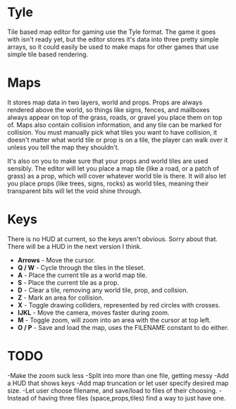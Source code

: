 Tyle
====

Tile based map editor for gaming use the Tyle format.  The game it goes with isn't ready yet, but the editor stores it's data into three pretty simple arrays, so it could easily be used to make maps for other games that use simple tile based rendering.

Maps
====

It stores map data in two layers, world and props.  Props are always rendered above the world, so things like signs, fences, and mailboxes always appear on top of the grass, roads, or gravel you place them on top of. Maps also contain collision information, and any tile can be marked for collision.  You must manually pick what tiles you want to have collision, it doesn't matter what world tile or prop is on a tile, the player can walk over it unless you tell the map they shouldn't.

It's also on you to make sure that your props and world tiles are used sensibly.  The editor will let you place a map tile (like a road, or a patch of grass) as a prop, which will cover whatever world tile is there.  It will also let you place props (like trees, signs, rocks) as world tiles, meaning their transparent bits will let the void shine through.

Keys
====

There is no HUD at current, so the keys aren't obvious.  Sorry about that.  There will be a HUD in the next version I think.

- **Arrows** - Move the cursor.
- **Q / W** - Cycle through the tiles in the tileset.
- **A** - Place the current tile as a world map tile.
- **S** - Place the current tile as a prop.
- **D** - Clear a tile, removing any world tile, prop, and collsion.
- **Z** - Mark an area for collision.
- **X** - Toggle drawing colliders, represented by red circles with crosses.
- **IJKL** - Move the camera, moves faster during zoom.
- **M** - Toggle zoom, will zoom into an area with the cursor at top left.
- **O / P** - Save and load the map, uses the FILENAME constant to do either.

TODO
====

-Make the zoom suck less
-Split into more than one file, getting messy
-Add a HUD that shows keys
-Add map truncation or let user specify desired map size.
-Let user choose filename, and save/load to files of their choosing.
-Instead of having three files (space,props,tiles) find a way to just have one.

